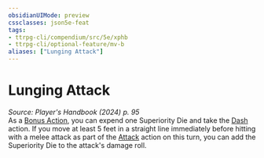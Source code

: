 ```yaml
---
obsidianUIMode: preview
cssclasses: json5e-feat
tags:
- ttrpg-cli/compendium/src/5e/xphb
- ttrpg-cli/optional-feature/mv-b
aliases: ["Lunging Attack"]
---
```

# Lunging Attack
*Source: Player's Handbook (2024) p. 95*  
As a [Bonus Action](3-Mechanics/CLI/rules/variant-rules/bonus-action-xphb.md), you can expend one Superiority Die and take the [Dash](3-Mechanics/CLI/rules/actions.md#Dash) action. If you move at least 5 feet in a straight line immediately before hitting with a melee attack as part of the [Attack](3-Mechanics/CLI/rules/actions.md#Attack) action on this turn, you can add the Superiority Die to the attack's damage roll.